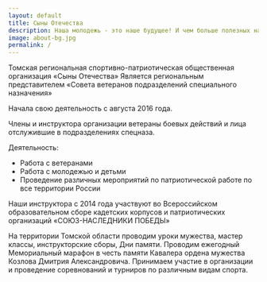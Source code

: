 ```yaml
---
layout: default
title: Сыны Отечества
description: Наша молодежь - это наше будущее! И чем больше полезных навыков мы приобщим ей, тем уверенней будет наше будущее!
image: about-bg.jpg
permalink: /
---
```

Томская региональная спортивно-патриотическая общественная организация «Сыны Отечества» Является региональным представителем «Совета ветеранов подразделений специального назначения»

Начала свою деятельность с августа 2016 года.

Члены и инструктора организации ветераны боевых действий и лица отслужившие в подразделениях спецназа.

Деятельность:

* Работа с ветеранами
* Работа с молодежью и детьми
* Проведение различных мероприятий по патриотической работе по все территории России

Наши инструктора с 2014 года участвуют во Всероссийском образовательном сборе кадетских корпусов и патриотических организаций «СОЮЗ-НАСЛЕДНИКИ ПОБЕДЫ»

На территории Томской области проводим уроки мужества, мастер классы, инструкторские сборы, Дни памяти. Проводим ежегодный Мемориальный марафон в честь памяти Кавалера ордена мужества Козлова Дмитрия Александровича. Принимаем участие в организации и проведение соревнований и турниров по различным видам спорта.
